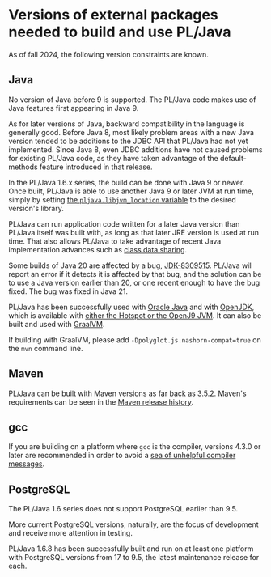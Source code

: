 # Versions of external packages needed to build and use PL/Java

As of fall 2024, the following version constraints are known.

## Java

No version of Java before 9 is supported. The PL/Java code
makes use of Java features first appearing in Java 9.

As for later versions of Java, backward compatibility in the language is
generally good. Before Java 8, most likely problem areas with a new Java
version tended to be additions to the JDBC API that PL/Java had not yet
implemented. Since Java 8, even JDBC additions have not caused problems for
existing PL/Java code, as they have taken advantage of the default-methods
feature introduced in that release.

In the PL/Java 1.6.x series, the build can be done with Java 9 or newer.
Once built, PL/Java is able to use another Java 9 or later JVM at run time,
simply by setting
[the `pljava.libjvm_location` variable][jvml] to the desired version's library.

PL/Java can run application code written for a later Java version than PL/Java
itself was built with, as long as that later JRE version is used at run time.
That also allows PL/Java to take advantage of recent Java implementation
advances such as [class data sharing][cds].

Some builds of Java 20 are affected by a bug, [JDK-8309515][]. PL/Java will
report an error if it detects it is affected by that bug, and the solution can
be to use a Java version earlier than 20, or one recent enough to have the bug
fixed. The bug was fixed in Java 21.

PL/Java has been successfully used with [Oracle Java][orj] and with
[OpenJDK][], which is available with
[either the Hotspot or the OpenJ9 JVM][hsj9]. It can also be built and used
with [GraalVM][].

If building with GraalVM, please add `-Dpolyglot.js.nashorn-compat=true` on
the `mvn` command line.

[jvml]: ../use/variables.html
[cds]:  ../install/vmoptions.html#Class_data_sharing
[orj]: https://www.oracle.com/technetwork/java/javase/downloads/index.html
[OpenJDK]: https://adoptopenjdk.net/
[hsj9]: https://www.eclipse.org/openj9/oj9_faq.html
[GraalVM]: https://www.graalvm.org/
[JDK-8309515]: https://bugs.openjdk.org/browse/JDK-8309515

## Maven

PL/Java can be built with Maven versions as far back as 3.5.2.
Maven's requirements can be seen in the [Maven release history][mvnhist].

[mvnhist]: https://maven.apache.org/docs/history.html

## gcc

If you are building on a platform where `gcc` is the compiler,
versions 4.3.0 or later are recommended in order to avoid a
[sea of unhelpful compiler messages][gcc35214].

[gcc35214]: https://gcc.gnu.org/bugzilla/show_bug.cgi?id=35214

## PostgreSQL

The PL/Java 1.6 series does not support PostgreSQL earlier than 9.5.

More current PostgreSQL versions, naturally, are the focus of development
and receive more attention in testing.

PL/Java 1.6.8 has been successfully built and run on at least one platform
with PostgreSQL versions from 17 to 9.5, the latest maintenance
release for each.
